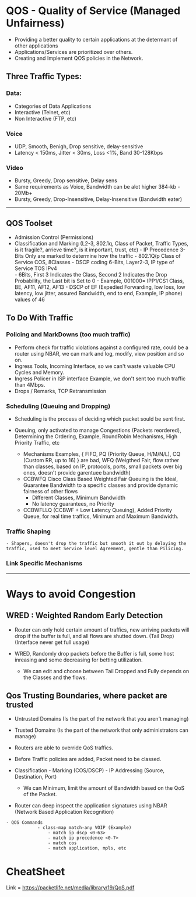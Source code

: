 # QOS - Quality of Service (Managed Unfairness)

- Providing a better quality to certain applications at the determant of other applications
- Applications/Services are prioritized over others.
- Creating and Implement QOS policies in the Network.

## Three Traffic Types:

### Data:
	
- Categories of Data Applications
- Interactive (Telnet, etc)
- Non Interactive (FTP, etc)

### Voice
	
- UDP, Smooth, Benigh, Drop sensitive, delay-sensitive
- Latency < 150ms, Jitter < 30ms, Loss <1%, Band 30-128Kbps

### Video

- Bursty, Greedy, Drop sensitive, Delay sens
- Same requirements as Voice, Bandwidth can be alot higher 384-kb - 20Mb+
- Bursty, Greedy, Drop-Insensitive, Delay-Insensitive (Bandwidth eater)

****

## QOS Toolset

- Admission Control (Permissions)
- Classification and Marking (L2-3, 802.1q, Class of Packet, Traffic Types, is it fragile?, arrieve time?, is it important, trust, etc)
		- IP Precedence 3-Bits Only are marked to determine how the traffic
		- 802.1Q/p Class of Service COS, 8Classes
		- DSCP coding 6-Bits, Layer2-3, IP type of Service TOS IPv4					
				- 6Bits, First 3 Indicates the Class, Second 2 Indicates the Drop Probability, the Last bit is Set to 0
				- Example, 001000= IPP1/CS1 Class, BE, AF11, AF12, AF13
				- DSCP of EF (Expedied  Forwarding, low loss, low latency, low jitter, assured Bandwidth, end to end, Example, IP phone) values of 46

## To Do With Traffic

### Policing and MarkDowns (too much traffic)
	
- Perform check for traffic violations against a configured rate, could be a router using NBAR, we can mark and log, modify, view position and so on.
- Ingress Tools, Incoming Interface, so we can't waste valuable CPU Cycles and Memory.
- Ingress Policer in ISP interface Example, we don't sent too much traffic than 4Mbps.
- Drops / Remarks, TCP Retransmission

### Scheduling (Queuing and Dropping)
	
- Scheduling is the process of deciding which packet sould be sent first.

- Queuing, only activated to manage Congestions (Packets reordered), Determining the Ordering, Example, RoundRobin Mechanisms, High Priority Traffic, etc
	- Mechanisms Examples, { FIFO, PQ (Priority Queue, H/M/N/L), CQ (Custom RR, up to 16) } are bad, WFQ (Weigthed Fair, flow rather than classes, based on IP, protocols, ports, small packets over big ones, doesn't provide garentuee bandwidth) 
	- CCBWFQ Cisco Class Based Weighted Fair Queuing is the Ideal, Guarantee Bandwidth to a specific classes and provide dynamic fairness of other flows
		- Different Classes, Minimum Bandwidth
		- No latency guarantees, no Priority
	- CCBWFLLQ (CCBWF + Low Latency Queuing), Added Priority Queue, for real time traffics, Minimum and Maximum Bandwidth.

### Traffic Shaping
	- Shapers, doesn't drop the traffic but smooth it out by delaying the traffic, used to meet Service level Agreement, gentle than Pilicing.

### Link Specific Mechanisms

***

# Ways to avoid Congestion

## WRED : Weighted Random Early Detection

- Router can only hold certain amount of traffics, new arriving packets will drop if the buffer is full, and all flows are shutted down. (Tail Drop) (Interface never get full usage)

- WRED, Randomly drop packets before the Buffer is full, some host inreasing and some decreasing for betting utilization.
	- We can edit and choose between Tail Dropped and Fully depends on the Classes and the flows.

## Qos Trusting Boundaries, where packet are trusted

- Untrusted Domains (Is the part of the network that you aren't managing)
- Trusted Domains (Is the part of the network that only administrators can manage)
- Routers are able to override QoS traffics.

- Before Traffic policies are added, Packet need to be classed.
- Classification
		- Marking (COS/DSCP)
		- IP Addressing (Source, Destination, Port)
	- We can Minimum, limit the amount of Bandwidth based on the QoS of the Packet.
	
- Router can deep inspect the application signatures using NBAR (Network Based Application Recognition)

```
- QOS Commands
			- class-map match-any VOIP (Example)
				- match ip dscp <0-63>
				- match ip precedence <0-7>
				- match cos
				- match application, mpls, etc
```

# CheatSheet

Link = https://packetlife.net/media/library/19/QoS.pdf